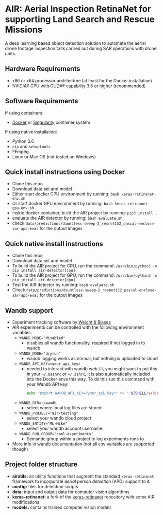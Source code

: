 # AIR: Aerial Inspection RetinaNet for supporting Land Search and Rescue Missions

 A deep learning based object detection solution to automate the aerial drone footage inspection task carried out during SAR operations with drone units.


## Hardware Requirements
- x86 or x64 processor architecture (at least for the Docker installation)
- NVIDIA® GPU with CUDA® capability 3.5 or higher (recommended)

## Software Requirements

If using containers:
- [Docker](https://www.docker.com/) or [Singularity](https://singularity.hpcng.org/) container system

If using native installation:
- Python 3.6
- `pip` and `setuptools`
- FFmpeg
- Linux or Mac OS (not tested on Windows)

## Quick install instructions using Docker
- Clone this repo
- Download data set and model
- Either start docker CPU environment by running: `bash keras-retinanet-env.sh`
- Or start docker GPU environment by running: `bash keras-retinanet-gpu-env.sh`
- Inside docker container, build the AIR project by running: `pip3 install .`
- evaluate the AIR detector by running: `bash evaluate.sh`
- check `data/predictions/dauntless-sweep-2_resnet152_pascal-enclose-sar-apd-eval` for the output images

## Quick native install instructions 
- Clone this repo 
- Download data set and model
- To build the AIR project for CPU, run the command: `/usr/bin/python3 -m pip install air-detector[cpu]`
- To build the AIR project for GPU, run the command: `/usr/bin/python3 -m pip install air-detector[gpu]`
- Test the AIR detector by running: `bash evaluate.sh`
- Check `data/predictions/dauntless-sweep-2_resnet152_pascal-enclose-sar-apd-eval` for the output images

## Wandb support
- Experiment tracking software by [Weight & Biases](https://wandb.ai/home)
- AIR experiments can be controlled with the following environment variables:
    - `WANDB_MODE="disabled"`
        - disables all wandb functionality, required if not logged in to wandb
    - `WANDB_MODE="dryrun"`
        - wandb logging works as normal, but nothing is uploaded to cloud
    - `WANDB_API_KEY=<your_api_key>`
        - needed to interact with wandb web UI, you might want to put this in your ``~/.bashrc`` or ``~/.zshrc``, it is also automatically included into the Docker envs this way. To do this run this command with your Wandb API key:
            ```bash
            echo "export WANDB_API_KEY=<your_api_key>" >> ".${SHELL/\/bin\//}rc"; exec $SHELL
            ```
    - `WANDB_DIR=~/wandb` 
        - select where local log files are stored
    - `WANDB_PROJECT="air-testing"`
        - select your wandb cloud project
    - `WANDB_ENTITY="ML-Mike"`
        - select your wandb account username
    - `WANDB_RUN_GROUP="cool-experiments"`
        - Semantic group within a project to log experiments runs to
- More info in [wandb documentation](https://docs.wandb.ai/guides/track/advanced/environment-variables#optional-environment-variables) (not all env variables are supported though)
 
## Project folder structure

- **airutils:** air utility functions that augment the standard `keras-retinanet` framework to incorporate *aerial person detection* (APD) support to it.
- **config:**  files for detection scripts
- **data:** input and output data for computer vision algorithms
- **keras-retinanet:** a fork of the [keras-retinanet](https://github.com/fizyr/keras-retinanet) repository with some AIR modifications
- **models:** contains trained computer vision models
